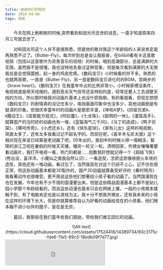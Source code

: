 ```yaml
---
title: 谢谢你们的陪伴
date: 2016-04-06
tags: 随笔
---
```

　　今天在网上刷刷刷的时候,突然看到和田光司去世的消息，一查才知道原来四月三号就去世了。
<!--more-->
　　对和田光司这个人并不是很熟悉，但是他的歌对我这个年龄段的人来说肯定是再熟悉不过了。《Butter-Fly》，每次听到总是会让我振奋，在bilibili看有关这首歌视频（包括以这首歌作为背景音乐的视频）的时候，唱到高潮部分，总是满屏的大无限，虽然我不是很懂，我也没特地去查过这种现象，但是每次看到满屏的大无限我总是会觉得震撼，起一身的鸡皮疙瘩。《数码宝贝》小时候看的并不多，熟悉的也就两首歌，一首是《Butter-Fly》，另一首是数码宝贝进化时的BGM，宫崎步的《brave heart》。《数码宝贝》在我童年中占的比例非常小，小时候家裡没条件，电视频道是用天线搜的，遇到恶劣天气信号还会特别的差，经常还要人工去调整天线的方向，所以那时候我对动画片基本上也没什麽挑剔，有的看就看，但现在想想《数码宝贝》的剧情真的没记住多少，电视画面印象中也没多少，其他动画倒是有挺深的印象。但很庆幸童年时的动画片是那麽丰富，《哆啦A梦》，《四驱兄弟》，《魔动王》，《高智能方程式》，《阿拉蕾》，《七龙珠》，《聪明的一休》，《灌篮高手》，就算国产的当时好的动画也有一堆，《蓝猫淘气三千问》，《马丁的造成》，《鸭子侦探》，《哪吒传奇》，《小虎还乡》，还有《快乐星球》，《家有儿女》这样的电视剧，简直太多了，还有太多我看过记不起名字的。而现在呢，《喜羊羊与灰太狼》这个相对现在来说已经算是老动画了吧，05年出的，我初中的时候火得一塌糊涂，智障的浙江卫视在暑假的时候天天播，播完一轮又一轮。清明回家，外甥女嚷嚷著要看动画片，我打开电视一看，热门的都是……抱歉我好想就记得一个《超级飞侠》(熊出没，喜洋洋，小魔仙之类我自然认识），一看造型，怎麽这麽像铁胆火车侠的造型，其他还有一堆动画，看过忘了，当然我现在对这个已经不上心，记不住也很正常，但这些动画基本都是3D製作的，国产3D动画就算备受好评的《秦时明月》我看著动作也很难受，更不用说这些他们想著给小孩子看的动画了。当然国漫现在也在发展，今年也有不少不错的国漫要出来，但是这些精品国漫基本上都不是幼儿园小学那个年龄段看的，而且这些动漫也基本只会在网络上播，一般的小孩根本接触不到，有了电脑肯定也是以游戏为主。我十分不想我外甥女，还有我未来的小孩在这样的环境下长大，但是你就算推荐自认为好看的动画给现在的小孩看，他们根本融不进小伙伴的圈子。是在是无奈。

　　最后，致那些在我们童年给我们鼓励，带给我们难忘回忆的动画。
<center>![Alt text](https://cloud.githubusercontent.com/assets/17524418/14389734/93c3175c-fde6-11e5-89c5-18edb09f7d77.jpg)</center>
<iframe frameborder="no" border="0" marginwidth="0" marginheight="0" width=330 height=86 src="http://music.163.com/outchain/player?type=2&id=4940920&auto=1&height=66"></iframe>
